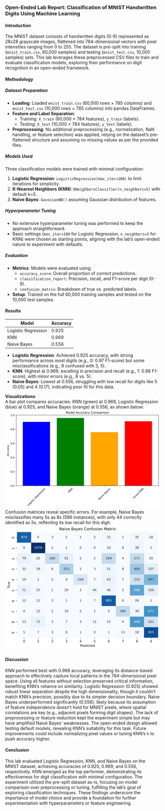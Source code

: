### Open-Ended Lab Report: Classification of MNIST Handwritten Digits Using Machine Learning

#### Introduction
The MNIST dataset consists of handwritten digits (0-9) represented as 28x28 grayscale images, flattened into 784-dimensional vectors with pixel intensities ranging from 0 to 255. The dataset is pre-split into training (`mnist_train.csv`, 60,000 samples) and testing (`mnist_test.csv`, 10,000 samples) sets. This lab leverages these preprocessed CSV files to train and evaluate classification models, exploring their performance on digit recognition in an open-ended framework.

#### Methodology
##### Dataset Preparation
- **Loading**: Loaded `mnist_train.csv` (60,000 rows × 785 columns) and `mnist_test.csv` (10,000 rows × 785 columns) into pandas DataFrames.
- **Feature and Label Separation**: 
  - Training: `X_train` (60,000 × 784 features), `y_train` (labels).
  - Testing: `X_test` (10,000 × 784 features), `y_test` (labels).
- **Preprocessing**: No additional preprocessing (e.g., normalization, NaN handling, or feature selection) was applied, relying on the dataset’s pre-flattened structure and assuming no missing values as per the provided files.

##### Models Used
Three classification models were trained with minimal configuration:
1. **Logistic Regression**: `LogisticRegression(max_iter=100)` to limit iterations for simplicity.
2. **K-Nearest Neighbors (KNN)**: `KNeighborsClassifier(n_neighbors=5)` with default k=5.
3. **Naive Bayes**: `GaussianNB()` assuming Gaussian distribution of features.

##### Hyperparameter Tuning
- No extensive hyperparameter tuning was performed to keep the approach straightforward.
- Basic settings (`max_iter=100` for Logistic Regression, `n_neighbors=5` for KNN) were chosen as starting points, aligning with the lab’s open-ended nature to experiment with defaults.

##### Evaluation
- **Metrics**: Models were evaluated using:
  - `accuracy_score`: Overall proportion of correct predictions.
  - `classification_report`: Precision, recall, and F1-score per digit (0-9).
  - `confusion_matrix`: Breakdown of true vs. predicted labels.
- **Setup**: Trained on the full 60,000 training samples and tested on the 10,000 test samples.

#### Results
| Model               | Accuracy |
|---------------------|----------|
| Logistic Regression | 0.925    |
| KNN                 | 0.969    |
| Naive Bayes         | 0.556    |

- **Logistic Regression**: Achieved 0.925 accuracy, with strong performance across most digits (e.g., 0: 0.97 F1-score) but some misclassifications (e.g., 8 confused with 3, 5).
- **KNN**: Highest at 0.969, excelling in precision and recall (e.g., 1: 0.98 F1-score), with minor errors (e.g., 8 vs. 5).
- **Naive Bayes**: Lowest at 0.556, struggling with low recall for digits like 5 (0.05) and 4 (0.17), indicating poor fit for this data.

**Visualizations**:  
A bar plot compares accuracies: KNN (green) at 0.969, Logistic Regression (blue) at 0.925, and Naive Bayes (orange) at 0.556, as shown below:  
![Model Accuracy Comparison](model_accuracy_comparison.png)  
Confusion matrices reveal specific errors. For example, Naive Bayes misclassifies many 5s as 8s (586 instances), with only 44 correctly identified as 5s, reflecting its low recall for this digit.
![Nave Bayes Confusion Matrix](naive_bayes_confusion_matrix.png)  

#### Discussion
KNN performed best with 0.969 accuracy, leveraging its distance-based approach to effectively capture local patterns in the 784-dimensional pixel space. Using all features without selection preserved critical information, benefiting KNN’s reliance on similarity. Logistic Regression (0.925) showed robust linear separation despite the high dimensionality, though it couldn’t match KNN’s precision, possibly due to its simpler decision boundary. Naive Bayes underperformed significantly (0.556), likely because its assumption of feature independence doesn’t hold for MNIST pixels, where spatial correlations are key (e.g., adjacent pixels forming digit shapes). The lack of preprocessing or feature reduction kept the experiment simple but may have amplified Naive Bayes’ weaknesses. The open-ended design allowed testing default models, revealing KNN’s suitability for this task. Future improvements could include normalizing pixel values or tuning KNN’s `k` to push accuracy higher.

#### Conclusion
This lab evaluated Logistic Regression, KNN, and Naive Bayes on the MNIST dataset, achieving accuracies of 0.925, 0.969, and 0.556, respectively. KNN emerged as the top performer, demonstrating its effectiveness for digit classification with minimal configuration. The experiment utilized the pre-split dataset as-is, focusing on model comparison over preprocessing or tuning, fulfilling the lab’s goal of exploring classification techniques. These findings underscore the importance of model choice and provide a foundation for further experimentation with hyperparameters or feature engineering.
